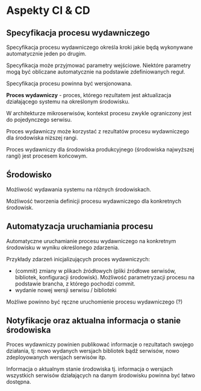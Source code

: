 # Aspekty CI & CD

## Specyfikacja procesu wydawniczego
Specyfikacja procesu wydawniczego określa kroki jakie będą wykonywane automatycznie jeden po drugim.

Specyfikacja może przyjmować parametry wejściowe. Niektóre parametry mogą być obliczane automatycznie na podstawie zdefiniowanych reguł.  

Specyfikacja procesu powinna być wersjonowana.

**Proces wydawniczy** - proces, którego rezultatem jest aktualizacja działającego systemu na określonym środowisku.

W architekturze mikroserwisów, kontekst procesu zwykle ograniczony jest do pojedynczego serwisu.

Proces wydawniczy może korzystać z rezultatów procesu wydawniczego dla środowiska niższej rangi.

Proces wydawniczy dla środowiska produkcyjnego (środowiska najwyższej rangi) jest procesem końcowym.  


## Środowisko

Możliwość wydawania systemu na różnych środowiskach.

Możliwość tworzenia definicji procesu wydawniczego dla konkretnych środowisk.

## Automatyzacja uruchamiania procesu

Automatyczne uruchamianie procesu wydawniczego na konkretnym środowisku w wyniku określonego zdarzenia.

Przykłady zdarzeń inicjalizujących proces wydawniczych:

- (commit) zmiany w plikach źródłowych (pliki źródłowe serwisów, bibliotek, konfiguracji środowisk). Możliwość parametryzacji procesu na podstawie brancha, z którego pochodzi commit. 
- wydanie nowej wersji serwisu / biblioteki

Możliwe powinno być ręczne uruchomienie procesu wydawniczego (?)

## Notyfikacje oraz aktualna informacja o stanie środowiska
Proces wydawniczy powinien publikować informacje o rezultatach swojego działania, tj:  nowo wydanych wersjach bibliotek bądź serwisów, nowo zdeployowanych wersjach serwisów itp.

Informacja o aktualnym stanie środowiska tj. informacja o wersjach wszystkich serwisów działających na danym środowisku powinna być łatwo dostępna.

